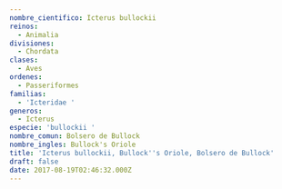 ```yaml
---
nombre_cientifico: Icterus bullockii
reinos:
  - Animalia
divisiones:
  - Chordata
clases:
  - Aves
ordenes:
  - Passeriformes
familias:
  - 'Icteridae '
generos:
  - Icterus
especie: 'bullockii '
nombre_comun: Bolsero de Bullock
nombre_ingles: Bullock's Oriole
title: 'Icterus bullockii, Bullock''s Oriole, Bolsero de Bullock'
draft: false
date: 2017-08-19T02:46:32.000Z
---
```


